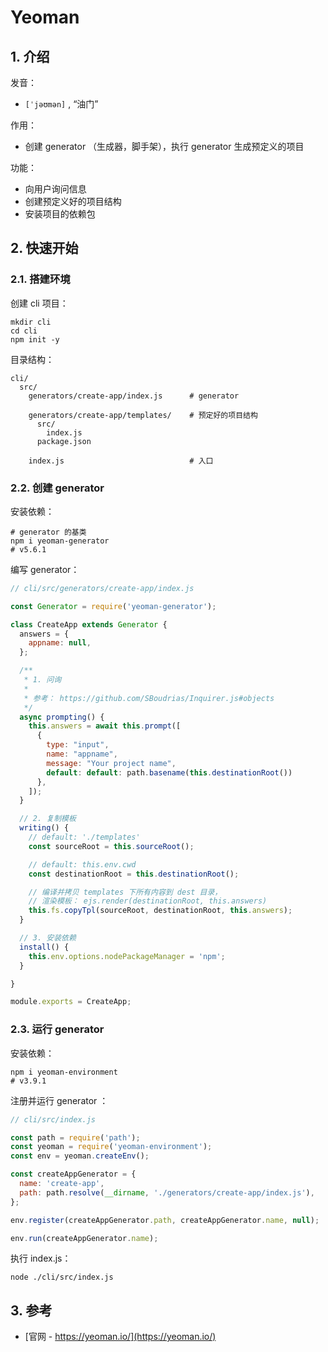 # Yeoman

## 1. 介绍

发音：

* `[ˈjəʊmən]` , “油门”

作用：

* 创建 generator （生成器，脚手架），执行 generator 生成预定义的项目

功能：

* 向用户询问信息
* 创建预定义好的项目结构
* 安装项目的依赖包

## 2. 快速开始

### 2.1. 搭建环境

创建 cli 项目：

```shell
mkdir cli
cd cli
npm init -y
```

目录结构：

```text
cli/
  src/
    generators/create-app/index.js      # generator

    generators/create-app/templates/    # 预定好的项目结构
      src/
        index.js
      package.json

    index.js                            # 入口 
```

### 2.2. 创建 generator

安装依赖：

```shell
# generator 的基类
npm i yeoman-generator
# v5.6.1
```

编写 generator：

```javascript
// cli/src/generators/create-app/index.js

const Generator = require('yeoman-generator');

class CreateApp extends Generator {
  answers = {
    appname: null,
  };

  /**
   * 1. 问询
   *
   * 参考： https://github.com/SBoudrias/Inquirer.js#objects
   */
  async prompting() {
    this.answers = await this.prompt([
      {
        type: "input",
        name: "appname",
        message: "Your project name",
        default: default: path.basename(this.destinationRoot())
      },
    ]);
  }

  // 2. 复制模板
  writing() {
    // default: './templates'
    const sourceRoot = this.sourceRoot();

    // default: this.env.cwd
    const destinationRoot = this.destinationRoot();

    // 编译并拷贝 templates 下所有内容到 dest 目录，
    // 渲染模板： ejs.render(destinationRoot, this.answers)
    this.fs.copyTpl(sourceRoot, destinationRoot, this.answers);
  }

  // 3. 安装依赖
  install() {
    this.env.options.nodePackageManager = 'npm';
  }

}

module.exports = CreateApp;
```

### 2.3. 运行 generator

安装依赖：

```shell
npm i yeoman-environment
# v3.9.1
```

注册并运行 generator ：

```javascript
// cli/src/index.js

const path = require('path');
const yeoman = require('yeoman-environment');
const env = yeoman.createEnv();

const createAppGenerator = {
  name: 'create-app',
  path: path.resolve(__dirname, './generators/create-app/index.js'),
};

env.register(createAppGenerator.path, createAppGenerator.name, null);

env.run(createAppGenerator.name);
```

执行 index.js：

```shell
node ./cli/src/index.js
```

## 3. 参考

* [官网 - https://yeoman.io/](https://yeoman.io/)